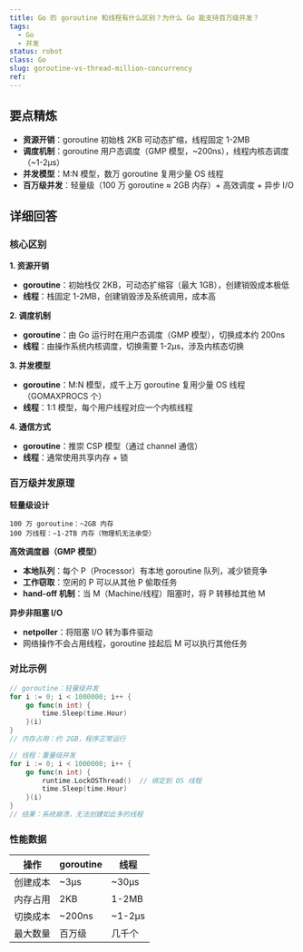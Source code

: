 ```yaml
---
title: Go 的 goroutine 和线程有什么区别？为什么 Go 能支持百万级并发？
tags:
  - Go
  - 并发
status: robot
class: Go
slug: goroutine-vs-thread-million-concurrency
ref:
---
```


## 要点精炼

- **资源开销**：goroutine 初始栈 2KB 可动态扩缩，线程固定 1-2MB
- **调度机制**：goroutine 用户态调度（GMP 模型，~200ns），线程内核态调度（~1-2μs）
- **并发模型**：M:N 模型，数万 goroutine 复用少量 OS 线程
- **百万级并发**：轻量级（100 万 goroutine ≈ 2GB 内存）+ 高效调度 + 异步 I/O

## 详细回答

### 核心区别

**1. 资源开销**
- **goroutine**：初始栈仅 2KB，可动态扩缩容（最大 1GB），创建销毁成本极低
- **线程**：栈固定 1-2MB，创建销毁涉及系统调用，成本高

**2. 调度机制**
- **goroutine**：由 Go 运行时在用户态调度（GMP 模型），切换成本约 200ns
- **线程**：由操作系统内核调度，切换需要 1-2μs，涉及内核态切换

**3. 并发模型**
- **goroutine**：M:N 模型，成千上万 goroutine 复用少量 OS 线程（GOMAXPROCS 个）
- **线程**：1:1 模型，每个用户线程对应一个内核线程

**4. 通信方式**
- **goroutine**：推崇 CSP 模型（通过 channel 通信）
- **线程**：通常使用共享内存 + 锁

### 百万级并发原理

**轻量级设计**
```
100 万 goroutine：~2GB 内存
100 万线程：~1-2TB 内存（物理机无法承受）
```

**高效调度器（GMP 模型）**
- **本地队列**：每个 P（Processor）有本地 goroutine 队列，减少锁竞争
- **工作窃取**：空闲的 P 可以从其他 P 偷取任务
- **hand-off 机制**：当 M（Machine/线程）阻塞时，将 P 转移给其他 M

**异步非阻塞 I/O**
- **netpoller**：将阻塞 I/O 转为事件驱动
- 网络操作不会占用线程，goroutine 挂起后 M 可以执行其他任务

### 对比示例

```go
// goroutine：轻量级并发
for i := 0; i < 1000000; i++ {
    go func(n int) {
        time.Sleep(time.Hour)
    }(i)
}
// 内存占用：约 2GB，程序正常运行

// 线程：重量级并发
for i := 0; i < 1000000; i++ {
    go func(n int) {
        runtime.LockOSThread()  // 绑定到 OS 线程
        time.Sleep(time.Hour)
    }(i)
}
// 结果：系统崩溃，无法创建如此多的线程
```

### 性能数据

| 操作 | goroutine | 线程 |
|------|-----------|------|
| 创建成本 | ~3μs | ~30μs |
| 内存占用 | 2KB | 1-2MB |
| 切换成本 | ~200ns | ~1-2μs |
| 最大数量 | 百万级 | 几千个 |
